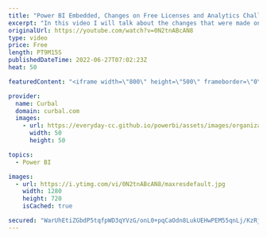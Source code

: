 ```yaml
---
title: "Power BI Embedded, Changes on Free Licenses and Analytics Challenge - #2 One2Many Series"
excerpt: "In this video I will talk about the changes that were made on the Power BI embedded feature after June 1st 2017, I will discuss the updates on the free license as well as the possibility to upgrade to the pro license if you meet a certain criteria and finally I will encourage you to participate on Microsoft's"
originalUrl: https://youtube.com/watch?v=0N2tnABcAN8
type: video
price: Free
length: PT9M15S
publishedDateTime: 2022-06-27T07:02:23Z
heat: 50

featuredContent: "<iframe width=\"800\" height=\"500\" frameborder=\"0\" src=\"https://www.youtube.com/embed/0N2tnABcAN8\" allow=\"accelerometer; autoplay; encrypted-media; gyroscope; picture-in-picture\" allowfullscreen></iframe>"

provider:
  name: Curbal
  domain: curbal.com
  images:
    - url: https://everyday-cc.github.io/powerbi/assets/images/organizations/curbal.com-50x50.jpg
      width: 50
      height: 50

topics:
  - Power BI

images:
  - url: https://i.ytimg.com/vi/0N2tnABcAN8/maxresdefault.jpg
    width: 1280
    height: 720
    isCached: true

secured: "WarUhEtiZGbdP5tqfpWD3qYVzG/onL0+pqCaOdn8LukUEHwPEM55qnLj/KzRj82YU0bGlVSRPYwr6MRz7cqh/MjB4SEPSaEOGwPxycJ3Hiq2e32K9i145pJa0FuoBeXMiRJV0mkaZ59of9cZbjnhNEUYtw51q6avp+hBjWSuCfQRTIQ7y2DFeHPphZ/Ky2U4KgF75HG3JAB5jaJsjqoZkWFYpzJ4EWniaHGOtq76xrY3+lSih41ymQig6q1Etr1TuUK0KRAH8iv4pn/sEV/Ye7Qh5/S3UNCUMjS/ynTnQY03+XkjFkhQcTYBBURYdzZJITWCvjpBsrIW0nd8J4IRVyUBFka3tvZHI8bPEsQz92PUaxOjErdW2RGZRj/AtPs7oM72Prfj1CD1Mv5dRysdZDI15SsQIsR1jyxNPAoUDLM=;GciwpcjNvkwQ2G1OyyYD+w=="
---
```


